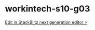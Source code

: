 # workintech-s10-g03

[Edit in StackBlitz next generation editor ⚡️](https://stackblitz.com/~/github.com/senguiz/workintech-s10-g03)
